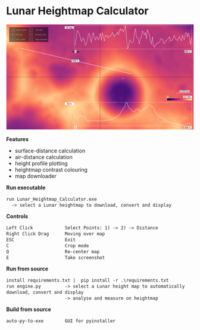 # Lunar Heightmap Calculator

![](screenshot.png)

**Features**
* surface-distance calculation
* air-distance calculation
* height profile plotting
* heightmap contrast colouring
* map downloader

**Run executable**
```
run Lunar_Heightmap_Calculator.exe        
  -> select a Lunar heightmap to download, convert and display
```

**Controls**
```
Left Click            Select Points: 1) -> 2) -> Distance
Right Click Drag      Moving over map
ESC                   Exit
C                     Crop mode
Q                     Re-center map
E                     Take screenshot
```

**Run from source**
```
install requirements.txt |  pip install -r .\requirements.txt
run engine.py         -> select a Lunar height map to automatically download, convert and display
                      -> analyse and measure on heightmap
```
**Build from source**
```
auto-py-to-exe        GUI for pyinstaller
```
